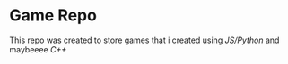 # Game Repo

This repo was created to store games that i created using *JS/Python* and maybeeee *C++*
